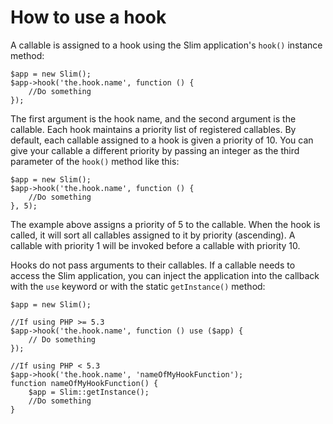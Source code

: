 # How to use a hook #

A callable is assigned to a hook using the Slim application's `hook()` instance method:

    $app = new Slim();
    $app->hook('the.hook.name', function () {
        //Do something
    });

The first argument is the hook name, and the second argument is the callable. Each hook maintains a priority list of registered callables. By default, each callable assigned to a hook is given a priority of 10. You can give your callable a different priority by passing an integer as the third parameter of the `hook()` method like this:

    $app = new Slim();
    $app->hook('the.hook.name', function () {
        //Do something
    }, 5);

The example above assigns a priority of 5 to the callable. When the hook is called, it will sort all callables assigned to it by priority (ascending). A callable with priority 1 will be invoked before a callable with priority 10.

Hooks do not pass arguments to their callables. If a callable needs to access the Slim application, you can inject the application into the callback with the `use` keyword or with the static `getInstance()` method:

    $app = new Slim();

    //If using PHP >= 5.3
    $app->hook('the.hook.name', function () use ($app) {
        // Do something
    });

    //If using PHP < 5.3
    $app->hook('the.hook.name', 'nameOfMyHookFunction');
    function nameOfMyHookFunction() {
        $app = Slim::getInstance();
        //Do something
    }